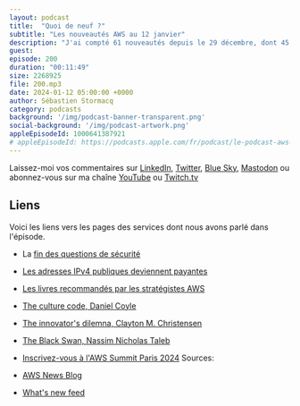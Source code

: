 ```yaml
---
layout: podcast
title:  "Quoi de neuf ?"
subtitle: "Les nouveautés AWS au 12 janvier"
description: "J'ai compté 61 nouveautés depuis le 29 décembre, dont 45 en 2024. Il s'agit essentiellement de mise à disposition de services et fonctionalités existantes dans de nouvelles régions. A part ca, rien de marquant pendant la trève hivernale. Je reviens sur deux changements pour 2024, une liste de livres à recommander et le Summit AWS Paris 2024."
guest:
episode: 200
duration: "00:11:49" 
size: 2268925
file: 200.mp3
date: 2024-01-12 05:00:00 +0000
author: Sébastien Stormacq
category: podcasts
background: '/img/podcast-banner-transparent.png'
social-background: '/img/podcast-artwork.png'
appleEpisodeId: 1000641387921
# appleEpisodeId: https://podcasts.apple.com/fr/podcast/le-podcast-aws-en-français/id1452118442
---
```


Laissez-moi vos commentaires sur [LinkedIn](https://www.linkedin.com/in/sebastienstormacq/), [Twitter](https://twitter.com/sebsto), [Blue Sky](https://bsky.app/profile/sebsto.bsky.social), [Mastodon](https://awscommunity.social/@sebsto) ou abonnez-vous sur ma chaîne [YouTube](https://www.youtube.com/sebsto) ou [Twitch.tv](https://www.twitch.tv/sebAWS)

## Liens

Voici les liens vers les pages des services dont nous avons parlé dans l'épisode.

- La [fin des questions de sécurité](https://aws.amazon.com/about-aws/whats-new/2024/01/aws-accounts-discontinues-security-challenge-questions/)
- [Les adresses IPv4 publiques deviennent payantes](https://aws.amazon.com/blogs/aws/new-aws-public-ipv4-address-charge-public-ip-insights/)
- [Les livres recommandés par les stratégistes AWS](https://aws.amazon.com/blogs/enterprise-strategy/book-recommendations-from-the-aws-enterprise-strategy-team/)
- [The culture code, Daniel Coyle](https://www.amazon.com/Culture-Code-Secrets-Highly-Successful-ebook/dp/B01MSY1Y6Z)
- [The innovator's dilemna, Clayton M. Christensen](https://www.amazon.com/Innovators-Dilemma-Technologies-Management-Innovation-ebook/dp/B012BLTM6I)
- [The Black Swan, Nassim Nicholas Taleb](https://www.amazon.com/Black-Swan-Second-Improbable-Incerto-ebook/dp/B00139XTG4)
- [Inscrivez-vous à l'AWS Summit Paris 2024](https://aws.amazon.com/fr/events/summits/emea/paris/)
Sources: 

- [AWS News Blog](https://aws.amazon.com/blogs/aws/)
- [What's new feed](https://aws.amazon.com/about-aws/whats-new/2023/)
